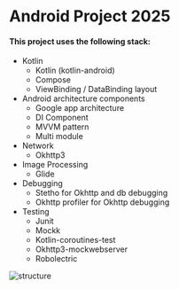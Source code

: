# Android Project 2025

#### This project uses the following stack:

- Kotlin
  - Kotlin (kotlin-android)
  - Compose
  - ViewBinding / DataBinding layout
- Android architecture components
  - Google app architecture
  - DI Component
  - MVVM pattern
  - Multi module
- Network
  - Okhttp3
- Image Processing
  - Glide
- Debugging
  - Stetho for Okhttp and db debugging
  - Okhttp profiler for Okhttp debugging
- Testing
  - Junit
  - Mockk
  - Kotlin-coroutines-test
  - Okhttp3-mockwebserver
  - Robolectric

![structure](https://developer.android.com/static/topic/libraries/architecture/images/mad-arch-overview.png)
